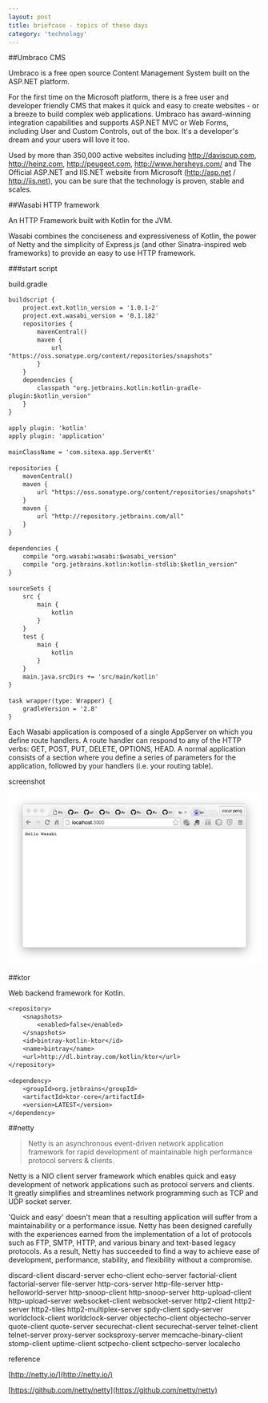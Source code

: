```yaml
---
layout: post
title: briefcase - topics of these days
category: 'technology'
---
```


##Umbraco CMS

Umbraco is a free open source Content Management System built on the ASP.NET platform.

For the first time on the Microsoft platform, there is a free user and developer friendly CMS that makes it quick and easy to create websites - or a breeze to build complex web applications. Umbraco has award-winning integration capabilities and supports ASP.NET MVC or Web Forms, including User and Custom Controls, out of the box. It's a developer's dream and your users will love it too.

Used by more than 350,000 active websites including http://daviscup.com, http://heinz.com, http://peugeot.com, http://www.hersheys.com/ and The Official ASP.NET and IIS.NET website from Microsoft (http://asp.net / http://iis.net), you can be sure that the technology is proven, stable and scales.

##Wasabi HTTP framework

An HTTP Framework built with Kotlin for the JVM.

Wasabi combines the conciseness and expressiveness of Kotlin, the power of Netty and the simplicity of Express.js (and other Sinatra-inspired web frameworks) to provide an easy to use HTTP framework.

###start script

build.gradle

    buildscript {
        project.ext.kotlin_version = '1.0.1-2'
        project.ext.wasabi_version = '0.1.182'
        repositories {
            mavenCentral()
            maven {
                url "https://oss.sonatype.org/content/repositories/snapshots"
            }
        }
        dependencies {
            classpath "org.jetbrains.kotlin:kotlin-gradle-plugin:$kotlin_version"
        }
    }
    
    apply plugin: 'kotlin'
    apply plugin: 'application'
    
    mainClassName = 'com.sitexa.app.ServerKt'
    
    repositories {
        mavenCentral()
        maven {
            url "https://oss.sonatype.org/content/repositories/snapshots"
        }
        maven {
            url "http://repository.jetbrains.com/all"
        }
    }
    
    dependencies {
        compile "org.wasabi:wasabi:$wasabi_version"
        compile "org.jetbrains.kotlin:kotlin-stdlib:$kotlin_version"
    }
    
    sourceSets {
        src {
            main {
                kotlin
            }
        }
        test {
            main {
                kotlin
            }
        }
        main.java.srcDirs += 'src/main/kotlin'
    }
    
    task wrapper(type: Wrapper) {
        gradleVersion = '2.8'
    }

Each Wasabi application is composed of a single AppServer on which you define route handlers. A route handler can respond to any of the HTTP verbs: GET, POST, PUT, DELETE, OPTIONS, HEAD. A normal application consists of a section where you define a series of parameters for the application, followed by your handlers (i.e. your routing table).

screenshot

![image](/images/wasabi.jpg)

##ktor

Web backend framework for Kotlin.

    <repository>
        <snapshots>
            <enabled>false</enabled>
        </snapshots>
        <id>bintray-kotlin-ktor</id>
        <name>bintray</name>
        <url>http://dl.bintray.com/kotlin/ktor</url>
    </repository>
    
    <dependency>
        <groupId>org.jetbrains</groupId>
        <artifactId>ktor-core</artifactId>
        <version>LATEST</version>
    </dependency>
    
##netty

>Netty is an asynchronous event-driven network application framework 
>for rapid development of maintainable high performance protocol servers & clients.

Netty is a NIO client server framework which enables quick and easy development of network applications such as protocol servers and clients. It greatly simplifies and streamlines network programming such as TCP and UDP socket server.

'Quick and easy' doesn't mean that a resulting application will suffer from a maintainability or a performance issue. Netty has been designed carefully with the experiences earned from the implementation of a lot of protocols such as FTP, SMTP, HTTP, and various binary and text-based legacy protocols. As a result, Netty has succeeded to find a way to achieve ease of development, performance, stability, and flexibility without a compromise.

  discard-client          discard-server
  echo-client             echo-server
  factorial-client        factorial-server
  file-server             http-cors-server
  http-file-server        http-helloworld-server
  http-snoop-client       http-snoop-server
  http-upload-client      http-upload-server
  websocket-client        websocket-server
  http2-client            http2-server
  http2-tiles             http2-multiplex-server
  spdy-client             spdy-server
  worldclock-client       worldclock-server
  objectecho-client       objectecho-server
  quote-client            quote-server
  securechat-client       securechat-server
  telnet-client           telnet-server
  proxy-server            socksproxy-server
  memcache-binary-client  stomp-client
  uptime-client           sctpecho-client
  sctpecho-server         localecho
  
reference

[http://netty.io/](http://netty.io/)

[https://github.com/netty/netty](https://github.com/netty/netty)

